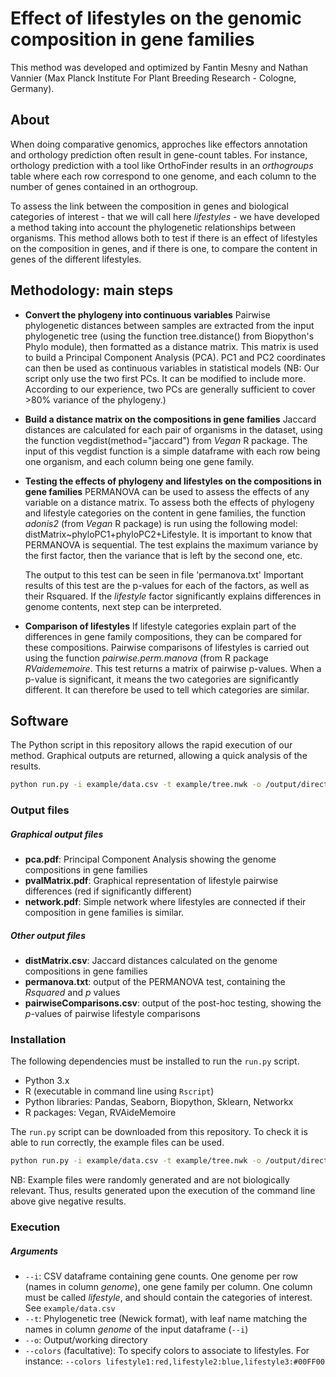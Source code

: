 # Effect of lifestyles on the genomic composition in gene families

This method was developed and optimized by Fantin Mesny and Nathan Vannier (Max Planck Institute For Plant Breeding Research - Cologne, Germany).

## About

When doing comparative genomics, approches like effectors annotation and orthology prediction often result in gene-count tables. For instance, orthology prediction with a tool like OrthoFinder results in an *orthogroups* table where each row correspond to one genome, and each column to the number of genes contained in an orthogroup.

To assess the link between the composition in genes and biological categories of interest - that we will call here *lifestyles* - we have developed a method taking into account the phylogenetic relationships between organisms. This method allows both to test if there is an effect of lifestyles on the composition in genes, and if there is one, to compare the content in genes of the different lifestyles.

## Methodology: main steps

- **Convert the phylogeny into continuous variables**
Pairwise phylogenetic distances between samples are extracted from the input phylogenetic tree (using the function tree.distance() from Biopython's Phylo module), then formatted as a distance matrix.
This matrix is used to build a Principal Component Analysis (PCA). PC1 and PC2 coordinates can then be used as continuous variables in statistical models 
(NB: Our script only use the two first PCs. It can be modified to include more. According to our experience, two PCs are generally sufficient to cover >80% variance of the phylogeny.)


- **Build a distance matrix on the compositions in gene families**
Jaccard distances are calculated for each pair of organisms in the dataset, using the function vegdist(method="jaccard") from *Vegan* R package.
The input of this vegdist function is a simple dataframe with each row being one organism, and each column being one gene family.

- **Testing the effects of phylogeny and lifestyles on the compositions in gene families**
PERMANOVA can be used to assess the effects of any variable on a distance matrix.
To assess both the effects of phylogeny and lifestyle categories on the content in gene families, the function *adonis2* (from *Vegan* R package) is run using the following model: distMatrix~phyloPC1+phyloPC2+Lifestyle.
It is important to know that PERMANOVA is sequential. The test explains the maximum variance by the first factor, then the variance that is left by the second one, etc.

    The output to this test can be seen in file 'permanova.txt'
    Important results of this test are the p-values for each of the factors, as well as their Rsquared.
    If the *lifestyle* factor significantly explains differences in genome contents, next step can be interpreted.


- **Comparison of lifestyles**
If lifestyle categories explain part of the differences in gene family compositions, they can be compared for these compositions.
Pairwise comparisons of lifestyles is carried out using the function *pairwise.perm.manova* (from R package *RVaidememoire*. This test returns a matrix of pairwise p-values. When a p-value is significant, it means the two categories are significantly different. It can therefore be used to tell which categories are similar.


## Software

The Python script in this repository allows the rapid execution of our method. Graphical outputs are returned, allowing a quick analysis of the results.

```bash
python run.py -i example/data.csv -t example/tree.nwk -o /output/directory -colors lifestyle1:blue,lifestyle2:green
```

### Output files

##### Graphical output files
- **pca.pdf**: Principal Component Analysis showing the genome compositions in gene families
- **pvalMatrix.pdf**: Graphical representation of lifestyle pairwise differences (red if significantly different)
- **network.pdf**: Simple network where lifestyles are connected if their composition in gene families is similar.

##### Other output files
- **distMatrix.csv**: Jaccard distances calculated on the genome compositions in gene families
- **permanova.txt**: output of the PERMANOVA test, containing the *Rsquared* and *p* values
- **pairwiseComparisons.csv**: output of the post-hoc testing, showing the *p*-values of pairwise lifestyle comparisons


### Installation


The following dependencies must be installed to run the ```run.py``` script.

- Python 3.x
- R (executable in command line using ```Rscript```)
- Python libraries: Pandas, Seaborn, Biopython, Sklearn, Networkx
- R packages: Vegan, RVAideMemoire

The ```run.py``` script can be downloaded from this repository.
To check it is able to run correctly, the example files can be used.

```bash
python run.py -i example/data.csv -t example/tree.nwk -o /output/directory 
```
NB: Example files were randomly generated and are not biologically relevant. Thus, results generated upon the execution of the command line above give negative results.


### Execution

##### Arguments

- ```--i```: CSV dataframe containing gene counts. One genome per row (names in column *genome*), one gene family per column. One column must be called *lifestyle*, and should contain the categories of interest. See ```example/data.csv```
- ```--t```: Phylogenetic tree (Newick format), with leaf name matching the names in column *genome* of the input dataframe (```--i```)
- ```--o```: Output/working directory
- ```--colors``` (facultative): To specify colors to associate to lifestyles. 
    For instance: ```--colors lifestyle1:red,lifestyle2:blue,lifestyle3:#00FF00```
